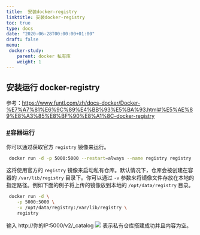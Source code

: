 ```yaml
---
title:  安装docker-registry
linktitle: 安装docker-registry
toc: true
type: docs
date: "2020-06-28T00:00:00+01:00"
draft: false
menu:
 docker-study:
    parent: docker 私有库
    weight: 1
---
```


## 安装运行 docker-registry

参考：https://www.funtl.com/zh/docs-docker/Docker-%E7%A7%81%E6%9C%89%E4%BB%93%E5%BA%93.html#%E5%AE%89%E8%A3%85%E8%BF%90%E8%A1%8C-docker-registry

### [#](https://www.funtl.com/zh/docs-docker/Docker-私有仓库.html#容器运行)容器运行

你可以通过获取官方 `registry` 镜像来运行。

```bash
 docker run -d -p 5000:5000 --restart=always --name registry registry
```

这将使用官方的 `registry` 镜像来启动私有仓库。默认情况下，仓库会被创建在容器的 `/var/lib/registry` 目录下。你可以通过 `-v` 参数来将镜像文件存放在本地的指定路径。例如下面的例子将上传的镜像放到本地的 `/opt/data/registry` 目录。

```bash
 docker run -d \
    -p 5000:5000 \
    -v /opt/data/registry:/var/lib/registry \
    registry
```

输入 http://你的IP:5000/v2/_catalog
![](/img/docker/45.jpg)
表示私有仓库搭建成功并且内容为空。